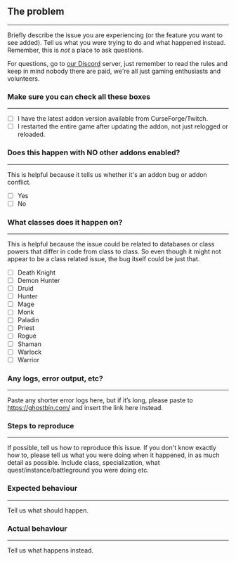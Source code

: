## The problem
--------------
Briefly describe the issue you are experiencing (or the feature you want to see added). Tell us what you were trying to do and what happened instead. Remember, this is _not_ a place to ask questions. 

For questions, go to [our Discord](https://discord.gg/MUSfWXd) server, just remember to read the rules and keep in mind nobody there are paid, we're all just gaming enthusiasts and volunteers. 

### Make sure you can check all these boxes
-------------------------------------------
- [ ] I have the latest addon version available from CurseForge/Twitch. 
- [ ] I restarted the entire game after updating the addon, not just relogged or reloaded. 

### Does this happen with NO other addons enabled?
--------------------------------------------------
This is helpful because it tells us whether it's an addon bug or addon conflict.  

- [ ] Yes
- [ ] No

### What classes does it happen on? 
----------------------------------------------------------
This is helpful because the issue could be related to databases or class powers that differ in code from class to class. So even though it might not appear to be a class related issue, the bug itself could be just that. 

- [ ] Death Knight 
- [ ] Demon Hunter 
- [ ] Druid 
- [ ] Hunter 
- [ ] Mage 
- [ ] Monk 
- [ ] Paladin 
- [ ] Priest 
- [ ] Rogue 
- [ ] Shaman 
- [ ] Warlock 
- [ ] Warrior 

### Any logs, error output, etc?
--------------------------------
Paste any shorter error logs here, but if it’s long, please paste to https://ghostbin.com/ and insert the link here instead.

### Steps to reproduce
----------------------
If possible, tell us how to reproduce this issue. If you don't know exactly how to, please tell us what you were doing when it happened, in as much detail as possible. Include class, specialization, what quest/instance/battleground you were doing etc.

### Expected behaviour
----------------------
Tell us what should happen.

### Actual behaviour
--------------------
Tell us what happens instead.
